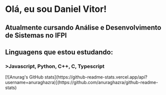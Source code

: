 # Olá, eu sou Daniel Vitor!
## Atualmente cursando Análise e Desenvolvimento de Sistemas no IFPI
## Linguagens que estou estudando:
### >Javascript, Python, C++, C, Typescript
<div>
  [![Anurag's GitHub stats](https://github-readme-stats.vercel.app/api?username=anuraghazra)](https://github.com/anuraghazra/github-readme-stats)
<div/>
